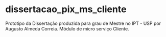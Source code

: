 # dissertacao_pix_ms_cliente
Prototipo da Dissertação produzida para grau de Mestre no IPT - USP por Augusto Almeda Correia. Módulo de micro serviço Cliente.
